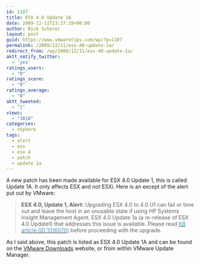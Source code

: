 ```yaml
---
id: 1107
title: ESX 4.0 Update 1A
date: 2009-12-11T23:27:19+00:00
author: Rick Scherer
layout: post
guid: https://www.vmwaretips.com/wp/?p=1107
permalink: /2009/12/11/esx-40-update-1a/
redirect_from: /wp/2009/12/11/esx-40-update-1a/
aktt_notify_twitter:
  - 'yes'
ratings_users:
  - "0"
ratings_score:
  - "0"
ratings_average:
  - "0"
aktt_tweeted:
  - "1"
views:
  - "3818"
categories:
  - vSphere
tags:
  - alert
  - esx
  - esx 4
  - patch
  - update 1a
---
```

A new patch has been made available for ESX 4.0 Update 1, this is called Update 1A. It only affects ESX and not ESXi. Here is an except of the alert put out by VMware:

> **ESX 4.0, Update 1, Alert:** Upgrading ESX 4.0 to 4.0 U1 can fail or time out and leave the host in an unusable state if using HP Systems Insight Management Agent. ESX 4.0 Update 1a (a re-release of ESX 4.0 Update1) that addresses this issue is available. Please read <a href="http://kb.vmware.com/kb/1016070" target="_blank"><span style="color: #3399cc;">KB article (ID 1016070)</span></a> before proceeding with the upgrade.

As I said above, this patch is listed as ESX 4.0 Update 1A and can be found on the <a href="http://downloads.vmware.com/d/details/esx40u1_a/ZHcqYmRqampiZGUlaA==" target="_blank">VMware Downloads</a> website, or from within VMware Update Manager.